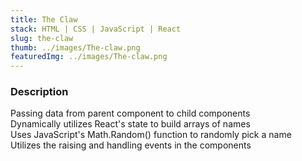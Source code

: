 ```yaml
---
title: The Claw
stack: HTML | CSS | JavaScript | React
slug: the-claw
thumb: ../images/The-claw.png
featuredImg: ../images/The-claw.png
---
```


### Description

Passing data from parent component to child components  
Dynamically utilizes React's state to build arrays of names  
Uses JavaScript's Math.Random() function to randomly pick a name  
Utilizes the raising and handling events in the components

